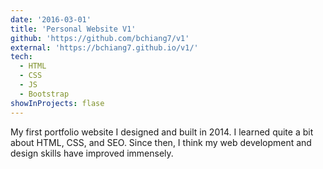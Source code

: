 ```yaml
---
date: '2016-03-01'
title: 'Personal Website V1'
github: 'https://github.com/bchiang7/v1'
external: 'https://bchiang7.github.io/v1/'
tech:
  - HTML
  - CSS
  - JS
  - Bootstrap
showInProjects: flase
---
```


My first portfolio website I designed and built in 2014. I learned quite a bit about HTML, CSS, and SEO. Since then, I think my web development and design skills have improved immensely.
